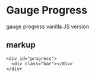 # Gauge Progress
gauge progress vanilla JS version 

## markup

```
<div id="progress">
  <div class="bar"></div>
</div>
```
